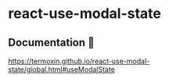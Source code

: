 # react-use-modal-state

## Documentation 📑

https://termoxin.github.io/react-use-modal-state/global.html#useModalState
